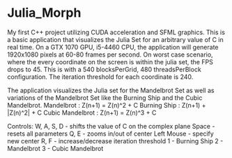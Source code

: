 # Julia_Morph
My first C++ project utilizing CUDA acceleration and SFML graphics. This is a basic application that visualizes the Julia Set for an arbitrary value of C in real time. On a GTX 1070 GPU, i5-4460 CPU, the application will generate 1920x1080 pixels at 60-80 frames per second. On worst case scenario, where the every coordinate on the screen is within the julia set, the FPS drops to 45. This is with a 540 blocksPerGrid, 480 threadsPerBlock configuration. The iteration threshold for each coordinate is 240.

The application visualizes the Julia set for the Mandelbrot Set as well as variations of the Mandelbrot Set like the Burning Ship and the Cubic Mandelbrot.
Mandelbrot : Z(n+1) = Z(n)^2 + C
Burning Ship : Z(n+1) + |Z(n)^2| + C
Cubic Mandelbrot : Z(n+1) = Z(n)^3 + C

Controls:
W, A, S, D - shifts the value of C on the complex plane
Space - resets all parameters
Q, E - zooms in/out of center
Left Mouse - specify new center
R, F - increase/decrease iteration threshold
1 - Burning Ship
2 - Mandelbrot
3 - Cubic Mandelbrot
